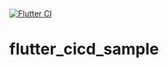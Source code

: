 [![Flutter CI](https://github.com/nfrutta/flutter-cicd-sample/actions/workflows/ci.yaml/badge.svg?branch=master)](https://github.com/nfrutta/flutter-cicd-sample/actions/workflows/ci.yaml)

# flutter_cicd_sample
